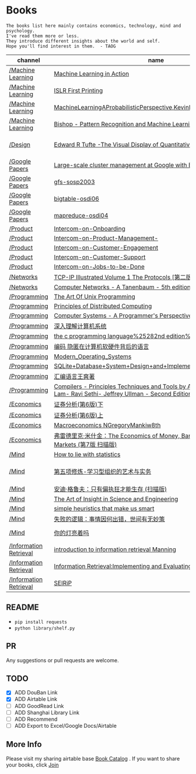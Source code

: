 
# Books

```
The books list here mainly contains economics, technology, mind and psychology.
I've read them more or less.
They introduce different insights about the world and self.
Hope you'll find interest in them.  - TAOG
```


|              channel |                 name |               douban |                 tags |
| -------------------- | -------------------- | -------------------- | -------------------- |
| [/Machine Learning](https://github.com/yowenter/books/blob/master/Machine%20Learning) | [Machine Learning in Action](https://github.com/yowenter/books/blob/master/Machine%20Learning/Machine%20Learning%20in%20Action.pdf) |  |  |
| [/Machine Learning](https://github.com/yowenter/books/blob/master/Machine%20Learning) | [ISLR First Printing](https://github.com/yowenter/books/blob/master/Machine%20Learning/ISLR%20First%20Printing.pdf) |  |  |
| [/Machine Learning](https://github.com/yowenter/books/blob/master/Machine%20Learning) | [MachineLearningAProbabilisticPerspective,KevinPMurphy,MITPress,2012](https://github.com/yowenter/books/blob/master/Machine%20Learning/Machine.Learning.A.Probabilistic.Perspective%2C.Kevin.P..Murphy%2C.MIT.Press%2C.2012.pdf) |  |  |
| [/Machine Learning](https://github.com/yowenter/books/blob/master/Machine%20Learning) | [Bishop - Pattern Recognition and Machine Learning](https://github.com/yowenter/books/blob/master/Machine%20Learning/Bishop%20-%20Pattern%20Recognition%20and%20Machine%20Learning.pdf) |  |  |
| [/Design](https://github.com/yowenter/books/blob/master/Design) | [Edward R Tufte -The Visual Display of Quantitative Information](https://github.com/yowenter/books/blob/master/Design/Edward%20R%20Tufte%20-The%20Visual%20Display%20of%20Quantitative%20Information.pdf) | https://book.douban.com/subject/1316642/ | Information Visualize , Design |
| [/Google Papers](https://github.com/yowenter/books/blob/master/Google%20Papers) | [Large-scale cluster management at Google with Borg](https://github.com/yowenter/books/blob/master/Google%20Papers/Large-scale%20cluster%20management%20at%20Google%20with%20Borg.pdf) |  |  |
| [/Google Papers](https://github.com/yowenter/books/blob/master/Google%20Papers) | [gfs-sosp2003](https://github.com/yowenter/books/blob/master/Google%20Papers/gfs-sosp2003.pdf) |  |  |
| [/Google Papers](https://github.com/yowenter/books/blob/master/Google%20Papers) | [bigtable-osdi06](https://github.com/yowenter/books/blob/master/Google%20Papers/bigtable-osdi06.pdf) |  |  |
| [/Google Papers](https://github.com/yowenter/books/blob/master/Google%20Papers) | [mapreduce-osdi04](https://github.com/yowenter/books/blob/master/Google%20Papers/mapreduce-osdi04.pdf) |  |  |
| [/Product](https://github.com/yowenter/books/blob/master/Product) | [Intercom-on-Onboarding](https://github.com/yowenter/books/blob/master/Product/Intercom-on-Onboarding.pdf) |  |  |
| [/Product](https://github.com/yowenter/books/blob/master/Product) | [Intercom-on-Product-Management-](https://github.com/yowenter/books/blob/master/Product/Intercom-on-Product-Management-.pdf) |  |  |
| [/Product](https://github.com/yowenter/books/blob/master/Product) | [Intercom-on-Customer-Engagement](https://github.com/yowenter/books/blob/master/Product/Intercom-on-Customer-Engagement.pdf) |  |  |
| [/Product](https://github.com/yowenter/books/blob/master/Product) | [Intercom-on-Customer-Support](https://github.com/yowenter/books/blob/master/Product/Intercom-on-Customer-Support.pdf) |  |  |
| [/Product](https://github.com/yowenter/books/blob/master/Product) | [Intercom-on-Jobs-to-be-Done](https://github.com/yowenter/books/blob/master/Product/Intercom-on-Jobs-to-be-Done.pdf) |  |  |
| [/Networks](https://github.com/yowenter/books/blob/master/Networks) | [TCP-IP Illustrated Volume 1 The Protocols [第二版][英文版][文字版]](https://github.com/yowenter/books/blob/master/Networks/TCP-IP%20Illustrated%20Volume%201%20The%20Protocols%20%5B%E7%AC%AC%E4%BA%8C%E7%89%88%5D%5B%E8%8B%B1%E6%96%87%E7%89%88%5D%5B%E6%96%87%E5%AD%97%E7%89%88%5D.pdf) |  |  |
| [/Networks](https://github.com/yowenter/books/blob/master/Networks) | [Computer Networks - A Tanenbaum - 5th edition](https://github.com/yowenter/books/blob/master/Networks/Computer%20Networks%20-%20A%20Tanenbaum%20-%205th%20edition.pdf) |  |  |
| [/Programming](https://github.com/yowenter/books/blob/master/Programming) | [The Art Of Unix Programming](https://github.com/yowenter/books/blob/master/Programming/The%20Art%20Of%20Unix%20Programming.pdf) |  |  |
| [/Programming](https://github.com/yowenter/books/blob/master/Programming) | [Principles of Distributed Computing](https://github.com/yowenter/books/blob/master/Programming/Principles%20of%20Distributed%20Computing.pdf) |  |  |
| [/Programming](https://github.com/yowenter/books/blob/master/Programming) | [Computer Systems - A Programmer's Perspective (2nd)](https://github.com/yowenter/books/blob/master/Programming/Computer%20Systems%20-%20A%20Programmer%27s%20Perspective%20%282nd%29.pdf) |  |  |
| [/Programming](https://github.com/yowenter/books/blob/master/Programming) | [深入理解计算机系统](https://github.com/yowenter/books/blob/master/Programming/%E6%B7%B1%E5%85%A5%E7%90%86%E8%A7%A3%E8%AE%A1%E7%AE%97%E6%9C%BA%E7%B3%BB%E7%BB%9F.pdf) |  |  |
| [/Programming](https://github.com/yowenter/books/blob/master/Programming) | [the c programming language%25282nd edition%2529](https://github.com/yowenter/books/blob/master/Programming/the%20c%20programming%20language%2525282nd%20edition%252529.pdf) |  |  |
| [/Programming](https://github.com/yowenter/books/blob/master/Programming) | [编码 隐匿在计算机软硬件背后的语言](https://github.com/yowenter/books/blob/master/Programming/%E7%BC%96%E7%A0%81%20%E9%9A%90%E5%8C%BF%E5%9C%A8%E8%AE%A1%E7%AE%97%E6%9C%BA%E8%BD%AF%E7%A1%AC%E4%BB%B6%E8%83%8C%E5%90%8E%E7%9A%84%E8%AF%AD%E8%A8%80.pdf) |  |  |
| [/Programming](https://github.com/yowenter/books/blob/master/Programming) | [Modern_Operating_Systems](https://github.com/yowenter/books/blob/master/Programming/Modern_Operating_Systems.pdf) |  |  |
| [/Programming](https://github.com/yowenter/books/blob/master/Programming) | [SQLite+Database+System+Design+and+Implementation](https://github.com/yowenter/books/blob/master/Programming/SQLite%2BDatabase%2BSystem%2BDesign%2Band%2BImplementation.pdf) |  |  |
| [/Programming](https://github.com/yowenter/books/blob/master/Programming) | [汇编语言王爽著](https://github.com/yowenter/books/blob/master/Programming/%E6%B1%87%E7%BC%96%E8%AF%AD%E8%A8%80%E7%8E%8B%E7%88%BD%E8%91%97.pdf) |  |  |
| [/Programming](https://github.com/yowenter/books/blob/master/Programming) | [Compilers - Principles Techniques and Tools by Alfred Aho - Monica Lam- Ravi Sethi- Jeffrey Ullman - Second Edition](https://github.com/yowenter/books/blob/master/Programming/Compilers%20-%20Principles%20Techniques%20and%20Tools%20by%20Alfred%20Aho%20-%20Monica%20Lam-%20Ravi%20Sethi-%20Jeffrey%20Ullman%20-%20Second%20Edition.pdf) |  |  |
| [/Economics](https://github.com/yowenter/books/blob/master/Economics) | [证券分析(第6版)下](https://github.com/yowenter/books/blob/master/Economics/%E8%AF%81%E5%88%B8%E5%88%86%E6%9E%90%28%E7%AC%AC6%E7%89%88%29%E4%B8%8B.pdf) |  |  |
| [/Economics](https://github.com/yowenter/books/blob/master/Economics) | [证券分析(第6版)上](https://github.com/yowenter/books/blob/master/Economics/%E8%AF%81%E5%88%B8%E5%88%86%E6%9E%90%28%E7%AC%AC6%E7%89%88%29%E4%B8%8A.pdf) |  |  |
| [/Economics](https://github.com/yowenter/books/blob/master/Economics) | [Macroeconomics NGregoryMankiw8th](https://github.com/yowenter/books/blob/master/Economics/Macroeconomics%20N.Gregory.Mankiw.8th.pdf) |  |  |
| [/Economics](https://github.com/yowenter/books/blob/master/Economics) | [弗雷德里克·米什金：The Economics of Money, Banking, and Financial Markets (第7版 扫描版)](https://github.com/yowenter/books/blob/master/Economics/%E5%BC%97%E9%9B%B7%E5%BE%B7%E9%87%8C%E5%85%8B%C2%B7%E7%B1%B3%E4%BB%80%E9%87%91%EF%BC%9AThe%20Economics%20of%20Money%2C%20Banking%2C%20and%20Financial%20Markets%20%28%E7%AC%AC7%E7%89%88%20%E6%89%AB%E6%8F%8F%E7%89%88%29.pdf) |  |  |
| [/Mind](https://github.com/yowenter/books/blob/master/Mind) | [How to lie with statistics](https://github.com/yowenter/books/blob/master/Mind/How-to-Lie-With-Statistics-1954-Huff.pdf) |  | Statistics |
| [/Mind](https://github.com/yowenter/books/blob/master/Mind) | [第五项修炼-学习型组织的艺术与实务](https://github.com/yowenter/books/blob/master/Mind/%E5%BD%BC%E5%BE%97%C2%B7%E5%9C%A3%E5%90%89%EF%BC%9A%E7%AC%AC%E4%BA%94%E9%A1%B9%E4%BF%AE%E7%82%BC%E2%80%94%E2%80%94%E5%AD%A6%E4%B9%A0%E5%9E%8B%E7%BB%84%E7%BB%87%E7%9A%84%E8%89%BA%E6%9C%AF%E4%B8%8E%E5%AE%9E%E5%8A%A1.pdf) | https://book.douban.com/subject/1045862/ | Mind Hacking , Management |
| [/Mind](https://github.com/yowenter/books/blob/master/Mind) | [安迪·格鲁夫：只有偏执狂才能生存 (扫描版)](https://github.com/yowenter/books/blob/master/Mind/%E5%AE%89%E8%BF%AA%C2%B7%E6%A0%BC%E9%B2%81%E5%A4%AB%EF%BC%9A%E5%8F%AA%E6%9C%89%E5%81%8F%E6%89%A7%E7%8B%82%E6%89%8D%E8%83%BD%E7%94%9F%E5%AD%98%20%28%E6%89%AB%E6%8F%8F%E7%89%88%29.pdf) |  |  |
| [/Mind](https://github.com/yowenter/books/blob/master/Mind) | [The Art of Insight in Science and Engineering](https://github.com/yowenter/books/blob/master/Mind/The%20Art%20of%20Insight%20in%20Science%20and%20Engineering_%20Mastering%20Complexity.pdf) | https://book.douban.com/subject/26286346/ |  |
| [/Mind](https://github.com/yowenter/books/blob/master/Mind) | [simple heuristics that make us smart](https://github.com/yowenter/books/blob/master/Mind/simple%20heuristics%20that%20make%20us%20smart.pdf) |  |  |
| [/Mind](https://github.com/yowenter/books/blob/master/Mind) | [失败的逻辑：事情因何出错，世间有无妙策](https://github.com/yowenter/books/blob/master/Mind/%E5%A4%B1%E8%B4%A5%E7%9A%84%E9%80%BB%E8%BE%91%EF%BC%9A%E4%BA%8B%E6%83%85%E5%9B%A0%E4%BD%95%E5%87%BA%E9%94%99%EF%BC%8C%E4%B8%96%E9%97%B4%E6%9C%89%E6%97%A0%E5%A6%99%E7%AD%96.pdf) |  |  |
| [/Mind](https://github.com/yowenter/books/blob/master/Mind) | [你的灯亮着吗](https://github.com/yowenter/books/blob/master/Mind/%E9%AB%98%E6%96%AF%20%26%20%E6%B8%A9%E4%BC%AF%E6%A0%BC%EF%BC%9A%E4%BD%A0%E7%9A%84%E7%81%AF%E4%BA%AE%E7%9D%80%E5%90%97%EF%BC%9F%E2%80%94%E2%80%94%E5%8F%91%E7%8E%B0%E9%97%AE%E9%A2%98%E7%9A%84%E7%9C%9F%E6%AD%A3%E6%89%80%E5%9C%A8.pdf) | https://book.douban.com/subject/1135754/ | Mind Hacking |
| [/Information Retrieval](https://github.com/yowenter/books/blob/master/Information%20Retrieval) | [introduction to information retrieval Manning](https://github.com/yowenter/books/blob/master/Information%20Retrieval/introduction%20to%20information%20retrieval%20Manning.pdf) |  |  |
| [/Information Retrieval](https://github.com/yowenter/books/blob/master/Information%20Retrieval) | [Information Retrieval:Implementing and Evaluating Search Engines](https://github.com/yowenter/books/blob/master/Information%20Retrieval/Information%20Retrieval%20Implementing%20and%20Evaluating%20Search%20Engines.pdf) | https://book.douban.com/subject/4881120/ | IR , IT |
| [/Information Retrieval](https://github.com/yowenter/books/blob/master/Information%20Retrieval) | [SEIRiP](https://github.com/yowenter/books/blob/master/Information%20Retrieval/SEIRiP.pdf) |  |  |


## README

-  `pip install requests`
-  `python library/shelf.py`

## PR

Any suggestions or pull requests are welcome. 

## TODO

- [X] ADD DouBan Link
- [X] ADD Airtable Link
- [ ] ADD GoodRead Link
- [ ] ADD Shanghai Library Link
- [ ] ADD Recommend
- [ ] ADD Export to Excel/Google Docs/Airtable

## More Info

Please visit my sharing airtable base [Book Catalog](https://airtable.com/shrhEVAegv3ifwlou) .
If you want to share your books, click [Join](https://airtable.com/invite/l?inviteId=inv1Z4cEG2JWQu8JR&inviteToken=25fb4f9dfc75e225adcc2c94e1d377a1d552b22e5e348cff89244e28cc592f75)

